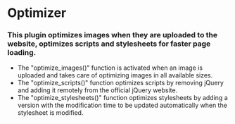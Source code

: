 # Optimizer
### This plugin optimizes images when they are uploaded to the website, optimizes scripts and stylesheets for faster page loading.
- The "optimize_images()" function is activated when an image is uploaded and takes care of optimizing images in all available sizes.
- The "optimize_scripts()" function optimizes scripts by removing jQuery and adding it remotely from the official jQuery website.
- The "optimize_stylesheets()" function optimizes stylesheets by adding a version with the modification time to be updated automatically when the stylesheet is modified.
